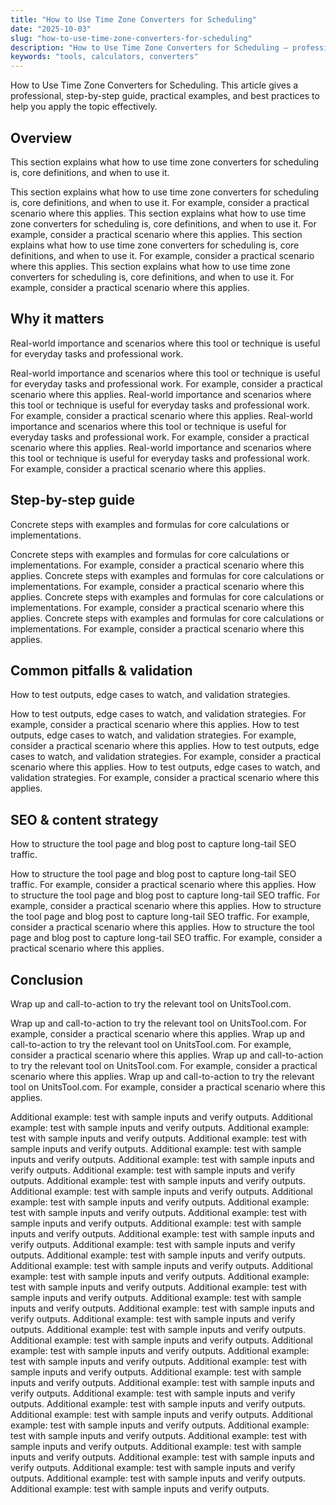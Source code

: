 ```yaml
---
title: "How to Use Time Zone Converters for Scheduling"
date: "2025-10-03"
slug: "how-to-use-time-zone-converters-for-scheduling"
description: "How to Use Time Zone Converters for Scheduling — professional guide, examples, and best practices."
keywords: "tools, calculators, converters"
---
```


How to Use Time Zone Converters for Scheduling. This article gives a professional, step-by-step guide, practical examples, and best practices to help you apply the topic effectively.

## Overview

This section explains what how to use time zone converters for scheduling is, core definitions, and when to use it.

This section explains what how to use time zone converters for scheduling is, core definitions, and when to use it. For example, consider a practical scenario where this applies. This section explains what how to use time zone converters for scheduling is, core definitions, and when to use it. For example, consider a practical scenario where this applies. This section explains what how to use time zone converters for scheduling is, core definitions, and when to use it. For example, consider a practical scenario where this applies. This section explains what how to use time zone converters for scheduling is, core definitions, and when to use it. For example, consider a practical scenario where this applies. 

## Why it matters

Real-world importance and scenarios where this tool or technique is useful for everyday tasks and professional work.

Real-world importance and scenarios where this tool or technique is useful for everyday tasks and professional work. For example, consider a practical scenario where this applies. Real-world importance and scenarios where this tool or technique is useful for everyday tasks and professional work. For example, consider a practical scenario where this applies. Real-world importance and scenarios where this tool or technique is useful for everyday tasks and professional work. For example, consider a practical scenario where this applies. Real-world importance and scenarios where this tool or technique is useful for everyday tasks and professional work. For example, consider a practical scenario where this applies. 

## Step-by-step guide

Concrete steps with examples and formulas for core calculations or implementations.

Concrete steps with examples and formulas for core calculations or implementations. For example, consider a practical scenario where this applies. Concrete steps with examples and formulas for core calculations or implementations. For example, consider a practical scenario where this applies. Concrete steps with examples and formulas for core calculations or implementations. For example, consider a practical scenario where this applies. Concrete steps with examples and formulas for core calculations or implementations. For example, consider a practical scenario where this applies. 

## Common pitfalls & validation

How to test outputs, edge cases to watch, and validation strategies.

How to test outputs, edge cases to watch, and validation strategies. For example, consider a practical scenario where this applies. How to test outputs, edge cases to watch, and validation strategies. For example, consider a practical scenario where this applies. How to test outputs, edge cases to watch, and validation strategies. For example, consider a practical scenario where this applies. How to test outputs, edge cases to watch, and validation strategies. For example, consider a practical scenario where this applies. 

## SEO & content strategy

How to structure the tool page and blog post to capture long-tail SEO traffic.

How to structure the tool page and blog post to capture long-tail SEO traffic. For example, consider a practical scenario where this applies. How to structure the tool page and blog post to capture long-tail SEO traffic. For example, consider a practical scenario where this applies. How to structure the tool page and blog post to capture long-tail SEO traffic. For example, consider a practical scenario where this applies. How to structure the tool page and blog post to capture long-tail SEO traffic. For example, consider a practical scenario where this applies. 

## Conclusion

Wrap up and call-to-action to try the relevant tool on UnitsTool.com.

Wrap up and call-to-action to try the relevant tool on UnitsTool.com. For example, consider a practical scenario where this applies. Wrap up and call-to-action to try the relevant tool on UnitsTool.com. For example, consider a practical scenario where this applies. Wrap up and call-to-action to try the relevant tool on UnitsTool.com. For example, consider a practical scenario where this applies. Wrap up and call-to-action to try the relevant tool on UnitsTool.com. For example, consider a practical scenario where this applies. 

Additional example: test with sample inputs and verify outputs. Additional example: test with sample inputs and verify outputs. Additional example: test with sample inputs and verify outputs. Additional example: test with sample inputs and verify outputs. Additional example: test with sample inputs and verify outputs. Additional example: test with sample inputs and verify outputs. Additional example: test with sample inputs and verify outputs. Additional example: test with sample inputs and verify outputs. Additional example: test with sample inputs and verify outputs. Additional example: test with sample inputs and verify outputs. Additional example: test with sample inputs and verify outputs. Additional example: test with sample inputs and verify outputs. Additional example: test with sample inputs and verify outputs. Additional example: test with sample inputs and verify outputs. Additional example: test with sample inputs and verify outputs. Additional example: test with sample inputs and verify outputs. Additional example: test with sample inputs and verify outputs. Additional example: test with sample inputs and verify outputs. Additional example: test with sample inputs and verify outputs. Additional example: test with sample inputs and verify outputs. Additional example: test with sample inputs and verify outputs. Additional example: test with sample inputs and verify outputs. Additional example: test with sample inputs and verify outputs. Additional example: test with sample inputs and verify outputs. Additional example: test with sample inputs and verify outputs. Additional example: test with sample inputs and verify outputs. Additional example: test with sample inputs and verify outputs. Additional example: test with sample inputs and verify outputs. Additional example: test with sample inputs and verify outputs. Additional example: test with sample inputs and verify outputs. Additional example: test with sample inputs and verify outputs. Additional example: test with sample inputs and verify outputs. Additional example: test with sample inputs and verify outputs. Additional example: test with sample inputs and verify outputs. Additional example: test with sample inputs and verify outputs. Additional example: test with sample inputs and verify outputs. Additional example: test with sample inputs and verify outputs. Additional example: test with sample inputs and verify outputs. Additional example: test with sample inputs and verify outputs. Additional example: test with sample inputs and verify outputs. Additional example: test with sample inputs and verify outputs. 